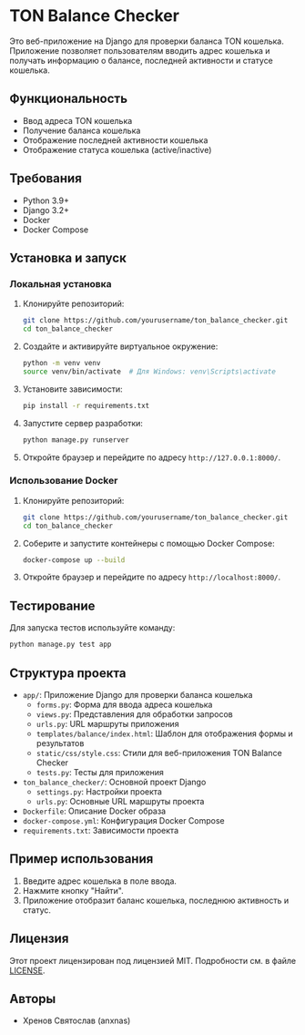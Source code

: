 # TON Balance Checker

Это веб-приложение на Django для проверки баланса TON кошелька. Приложение позволяет пользователям вводить адрес кошелька и получать информацию о балансе, последней активности и статусе кошелька.

## Функциональность

- Ввод адреса TON кошелька
- Получение баланса кошелька
- Отображение последней активности кошелька
- Отображение статуса кошелька (active/inactive)

## Требования

- Python 3.9+
- Django 3.2+
- Docker
- Docker Compose

## Установка и запуск

### Локальная установка

1. Клонируйте репозиторий:

    ```sh
    git clone https://github.com/yourusername/ton_balance_checker.git
    cd ton_balance_checker
    ```

2. Создайте и активируйте виртуальное окружение:

    ```sh
    python -m venv venv
    source venv/bin/activate  # Для Windows: venv\Scripts\activate
    ```

3. Установите зависимости:

    ```sh
    pip install -r requirements.txt
    ```

4. Запустите сервер разработки:

    ```sh
    python manage.py runserver
    ```

5. Откройте браузер и перейдите по адресу `http://127.0.0.1:8000/`.

### Использование Docker

1. Клонируйте репозиторий:

    ```sh
    git clone https://github.com/yourusername/ton_balance_checker.git
    cd ton_balance_checker
    ```

2. Соберите и запустите контейнеры с помощью Docker Compose:

    ```sh
    docker-compose up --build
    ```

3. Откройте браузер и перейдите по адресу `http://localhost:8000/`.

## Тестирование

Для запуска тестов используйте команду:

   ```sh
   python manage.py test app
   ```


## Структура проекта

- `app/`: Приложение Django для проверки баланса кошелька
  - `forms.py`: Форма для ввода адреса кошелька
  - `views.py`: Представления для обработки запросов
  - `urls.py`: URL маршруты приложения
  - `templates/balance/index.html`: Шаблон для отображения формы и результатов
  - `static/css/style.css`: Стили для веб-приложения TON Balance Checker
  - `tests.py`: Тесты для приложения
- `ton_balance_checker/`: Основной проект Django
  - `settings.py`: Настройки проекта
  - `urls.py`: Основные URL маршруты проекта
- `Dockerfile`: Описание Docker образа
- `docker-compose.yml`: Конфигурация Docker Compose
- `requirements.txt`: Зависимости проекта

## Пример использования

1. Введите адрес кошелька в поле ввода.
2. Нажмите кнопку "Найти".
3. Приложение отобразит баланс кошелька, последнюю активность и статус.

## Лицензия

Этот проект лицензирован под лицензией MIT. Подробности см. в файле [LICENSE](LICENSE).

## Авторы

- Хренов Святослав (anxnas)
